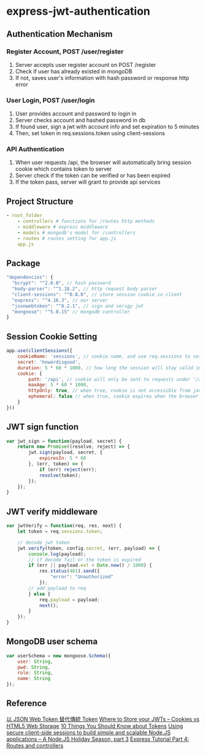 # express-jwt-authentication

## Authentication Mechanism

### Register Account, POST /user/register
1. Server accepts user register account on POST /register
2. Check if user has already existed in mongoDB
3. If not, saves user's information with hash password or response http error

### User Login, POST /user/login
1. User provides account and password to login in
2. Server checks account and hashed password in db
3. If found user, sign a jwt with account info and set expiration to 5 minutes
4. Then, set token in req.sessions.token using client-sessions

### API Authentication
1. When user requests /api, the browser will automatically bring session cookie which contains token to server
2. Server check if the token can be verified or has been expired
3. If the token pass, server will grant to provide api services


## Project Structure
```yml
- root_folder
    - controllers # functions for /routes http methods
    - middleware # express middleware
    - models # mongodb's model for /controllers
    - routes # routes setting for app.js
    app.js
```
## Package
```javascript
"dependencies": {
  "bcrypt": "^2.0.0", // hash password
  "body-parser": "^1.18.2", // http request body parser
  "client-sessions": "^0.8.0", // store session cookie in client
  "express": "^4.16.3", // our server
  "jsonwebtoken": "^8.2.1", // sign and verigy jwt
  "mongoose": "^5.0.15" // mongodb controller
}
```

## Session Cookie Setting
```javascript
app.use(clientSessions({
    cookieName: 'sessions', // cookie name, and use req.sessions to set value
    secret: 'howardisgood',
    duration: 5 * 60 * 1000, // how long the session will stay valid in ms
    cookie: {
        path: '/api', // cookie will only be sent to requests under '/api'
        maxAge: 5 * 60 * 1000,
        httpOnly: true, // when true, cookie is not accessible from javascript
        ephemeral: false // when true, cookie expires when the browser closes
    }
}))
```
## JWT sign function
```javascript
var jwt_sign = function(payload, secret) {
    return new Promise((resolve, reject) => {
        jwt.sign(payload, secret, {
            expiresIn: 5 * 60
        }, (err, token) => {
            if (err) reject(err);
            resolve(token);
        });
    });
}
```

## JWT verify middleware
```javascript
var jwtVerify = function(req, res, next) {
    let token = req.sessions.token;

    // decode jwt token
    jwt.verify(token, config.secret, (err, payload) => {
        console.log(payload);
        // if decode fail or the token is expired
        if (err || payload.ext < Date.now() / 1000) {
            res.status(401).send({
                "error": "Unauthorized"
            });
        // add payload to req
        } else {
            req.payload = payload;
            next();
        }
    });
}
```

## MongoDB user schema
```javascript
var userSchema = new mongoose.Schema({
    user: String,
    pwd: String,
    role: String,
    name: String
});
```
## Reference
[以 JSON Web Token 替代傳統 Token](https://yami.io/jwt/)
[Where to Store your JWTs – Cookies vs HTML5 Web Storage](https://stormpath.com/blog/where-to-store-your-jwts-cookies-vs-html5-web-storage)
[10 Things You Should Know about Tokens](https://auth0.com/blog/ten-things-you-should-know-about-tokens-and-cookies/)
[Using secure client-side sessions to build simple and scalable Node.JS applications – A Node.JS Holiday Season, part 3](https://hacks.mozilla.org/2012/12/using-secure-client-side-sessions-to-build-simple-and-scalable-node-js-applications-a-node-js-holiday-season-part-3/)
[Express Tutorial Part 4: Routes and controllers](https://developer.mozilla.org/en-US/docs/Learn/Server-side/Express_Nodejs/routes)

